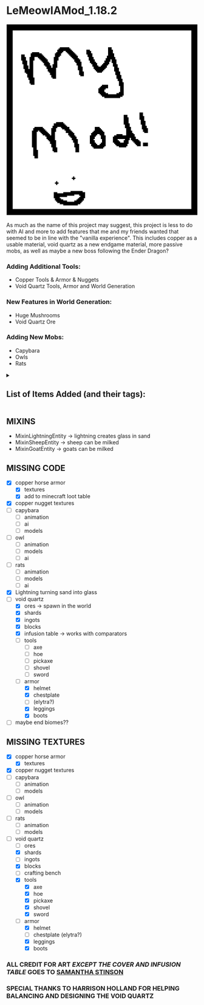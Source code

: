 # LeMeowIAMod_1.18.2

![Welcome!](src/main/resources/assets/iamod/icon.PNG)



As much as the name of this project may suggest, this project is less to do with AI and more to add features that me and 
my friends wanted that seemed to be in line with the "vanilla experience". This includes copper as a usable material,
void quartz as a new endgame material, more passive mobs, as well as maybe a new boss following the Ender Dragon?


### Adding Additional Tools:
- Copper Tools & Armor & Nuggets
- Void Quartz Tools, Armor and World Generation

### New Features in World Generation:
- Huge Mushrooms
- Void Quartz Ore 

### Adding New Mobs:
- Capybara
- Owls
- Rats

<details><summary><h2>List of Items Added (and their tags):</h2></summary>

| Item Name                     |                Item ID                |           Why is it not working?           |
|:------------------------------|:-------------------------------------:|:------------------------------------------:|
| Copper Axe                    |          `iamod.copper_axe`           |                                            |
| Copper Boots                  |         `iamod.copper_boots`          |                                            |
| Copper Chestplate             |       `iamod.copper_chestplate`       |                                            |
| Copper Helmet                 |         `iamod.copper_helmet`         |                                            | 
| Copper Hoe                    |          `iamod.copper_hoe`           |                                            |
| Copper Horse Armor            |      `iamod.copper_horse_armor`       |                                            |
| Copper Leggings               |        `iamod.copper_leggings`        |                                            |
| Copper Nugget                 |         `iamod.copper_nugget`         |                                            |
| Copper Pickaxe                |        `iamod.copper_pickaxe`         |                                            |
| Copper Shovel                 |         `iamod.copper_shovel`         |                                            |
| Copper Sword                  |         `iamod.copper_sword`          |                                            |
| Void Quartz Block             |       `iamod.void_quartz_block`       |           Behavior needs fixing            |
| Void Quartz Ingot             |       `iamod.void_quartz_ingot`       |                                            |
| Void Quartz Ore               |        `iamod.void_quartz_ore`        |         Behavior needs fine tuning         |
| Void Quartz Shard             |       `iamod.void_quartz_shard`       |                                            |
| Void Quartz Axe               |        `iamod.void_quartz_axe`        |                                            |
| Void Quartz Boots             |       `iamod.void_quartz_boots`       |                                            |
| Void Quartz Chestplate        |    `iamod.void_quartz_chestplate`     |                                            |
| Winged Void Quartz Chestplate | `iamod.void_quartz_chestplate_winged` |              Missing Renderer              |
| Void Quartz Helmet            |      `iamod.void_quartz_helmet`       |                                            |
| Void Quartz Hoe               |        `iamod.void_quartz_hoe`        |                                            |
| Void Quartz Leggings          |     `iamod.void_quartz_leggings`      |                                            |
| Void Quartz Pickaxe           |      `iamod.void_quartz_pickaxe`      |                                            |
| Void Quartz Shovel            |      `iamod.void_quartz_shovel`       |                                            |
| Void Quartz Sword             |       `iamod.void_quartz_sword`       |                                            |
| Infusion Table                |        `iamod.infusion_table`         | Missing Textures, Missing Texture Behavior |
| Goat Cheese                   |          `iamod.goat_cheese`          |        missing texture and behavior        |
| Sheep Cheese                  |         `iamod.sheep_cheese`          |        missing texture and behavior        |
| Goat Milk Bucket              |       `iamod.goat_milk_bucket`        |      wrong texture, missing behavior       |
| Sheep Milk Bucket             |       `iamod.sheep_milk_bucket`       |      wrong texture, missing behavior       |
|                               |                                       |                                            |
|                               |                                       |                                            |





</details>

## MIXINS

- MixinLightningEntity -> lightning creates glass in sand
- MixinSheepEntity -> sheep can be milked
- MixinGoatEntity -> goats can be milked

## MISSING CODE
- [X] copper horse armor
  - [X] textures
  - [X] add to minecraft loot table
- [X] copper nugget textures
- [ ] capybara
  - [ ] animation
  - [ ] ai
  - [ ] models
- [ ] owl
  - [ ] animation
  - [ ] models
  - [ ] ai
- [ ] rats
  - [ ] animation
  - [ ] models
  - [ ] ai
- [X] Lightning turning sand into glass
- [ ] void quartz
  - [X] ores -> spawn in the world
  - [X] shards
  - [X] ingots
  - [X] blocks
  - [X] infusion table -> works with comparators
  - [ ] tools
    - [ ] axe
    - [ ] hoe
    - [ ] pickaxe
    - [ ] shovel
    - [ ] sword
  - [ ] armor
    - [X] helmet
    - [X] chestplate 
    - [ ] (elytra?)
    - [X] leggings
    - [X] boots
- [ ] maybe end biomes??

## MISSING TEXTURES
- [X] copper horse armor
  - [X] textures
- [X] copper nugget textures
- [ ] capybara
  - [ ] animation
  - [ ] models
- [ ] owl
  - [ ] animation
  - [ ] models
- [ ] rats
  - [ ] animation
  - [ ] models
- [ ] void quartz
  - [ ] ores
  - [X] shards
  - [ ] ingots
  - [X] blocks
  - [ ] crafting bench
  - [X] tools
    - [X] axe
    - [X] hoe
    - [X] pickaxe
    - [X] shovel
    - [X] sword
  - [ ] armor
    - [X] helmet
    - [ ] chestplate (elytra?)
    - [X] leggings
    - [X] boots

### ALL CREDIT FOR ART *EXCEPT THE COVER AND INFUSION TABLE* GOES TO [SAMANTHA STINSON](https://instagram.com/hellspawn_exhibit?igshid=YmMyMTA2M2Y=)
### SPECIAL THANKS TO HARRISON HOLLAND FOR HELPING BALANCING AND DESIGNING THE VOID QUARTZ


